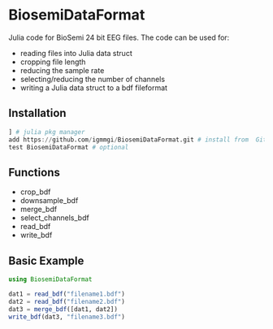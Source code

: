 # BiosemiDataFormat

Julia code for BioSemi 24 bit EEG files. The code can be used for:

- reading files into Julia data struct
- cropping file length
- reducing the sample rate
- selecting/reducing the number of channels
- writing a Julia data struct to a bdf fileformat

## Installation

```julia
] # julia pkg manager
add https://github.com/igmmgi/BiosemiDataFormat.git # install from  GitHub
test BiosemiDataFormat # optional
```

## Functions

- crop_bdf
- downsample_bdf
- merge_bdf
- select_channels_bdf
- read_bdf
- write_bdf

## Basic Example

```julia
using BiosemiDataFormat

dat1 = read_bdf("filename1.bdf")
dat2 = read_bdf("filename2.bdf")
dat3 = merge_bdf([dat1, dat2])
write_bdf(dat3, "filename3.bdf")

```
